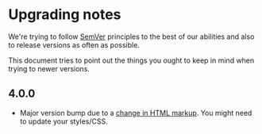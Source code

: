 Upgrading notes
===============

We're trying to follow [SemVer](http://semver.org) principles to the best of our abilities and also to release versions as often as possible.

This document tries to point out the things you ought to keep in mind when trying to newer versions.

4.0.0
-----------

* Major version bump due to a [change in HTML markup](9eb3ec4f134e34c93ba8f7927764e9e005de3fe7). You might need to update your styles/CSS.
